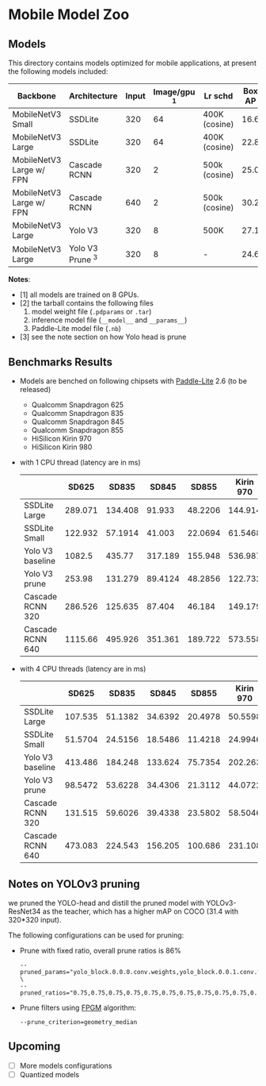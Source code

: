 # Mobile Model Zoo


## Models

This directory contains models optimized for mobile applications, at present the following models included:

| Backbone                 | Architecture               | Input | Image/gpu <sup>1</sup> | Lr schd       | Box AP | Download <sup>2</sup>                                                                                   |
|--------------------------|----------------------------|-------|------------------------|---------------|--------|---------------------------------------------------------------------------------------------------------|
| MobileNetV3 Small        | SSDLite                    | 320   | 64                     | 400K (cosine) | 16.6   | [Link](https://paddlemodels.bj.bcebos.com/object_detection/ssdlite_mobilenet_v3_small.tar.gz)           |
| MobileNetV3 Large        | SSDLite                    | 320   | 64                     | 400K (cosine) | 22.8   | [Link](https://paddlemodels.bj.bcebos.com/object_detection/ssdlite_mobilenet_v3_large.tar.gz)           |
| MobileNetV3 Large w/ FPN | Cascade RCNN               | 320   | 2                      | 500k (cosine) | 25.0   | [Link](https://paddlemodels.bj.bcebos.com/object_detection/cascade_rcnn_mobilenetv3_fpn_320.tar.gz)     |
| MobileNetV3 Large w/ FPN | Cascade RCNN               | 640   | 2                      | 500k (cosine) | 30.2   | [Link](https://paddlemodels.bj.bcebos.com/object_detection/cascade_rcnn_mobilenetv3_fpn_640.tar.gz)     |
| MobileNetV3 Large        | Yolo V3                    | 320   | 8                      | 500K          | 27.1   | [Link](https://paddlemodels.bj.bcebos.com/object_detection/yolov3_mobilenet_v3.tar.gz)                  |
| MobileNetV3 Large        | Yolo V3 Prune <sup>3</sup> | 320   | 8                      | -             | 24.6   | [Link](https://paddlemodels.bj.bcebos.com/object_detection/yolov3_mobilenet_v3_prune86_FPGM_320.tar.gz) |

**Notes**:

-   <a name="gpu">[1]</a> all models are trained on 8 GPUs.
-   <a name="tarball">[2]</a> the tarball contains the following files
    1.  model weight file (`.pdparams` or `.tar`)
    2.  inference model file (`__model__` and `__params__`)
    3.  Paddle-Lite model file (`.nb`)
-   <a name="prune">[3]</a> see the note section on how Yolo head is prune


## Benchmarks Results

-   Models are benched on following chipsets with [Paddle-Lite](https://github.com/PaddlePaddle/Paddle-Lite) 2.6 (to be released)
    -   Qualcomm Snapdragon 625
    -   Qualcomm Snapdragon 835
    -   Qualcomm Snapdragon 845
    -   Qualcomm Snapdragon 855
    -   HiSilicon Kirin 970
    -   HiSilicon Kirin 980
-   with 1 CPU thread (latency are in ms)
    
    |                  | SD625   | SD835   | SD845   | SD855   | Kirin 970 | Kirin 980 |
    |------------------|---------|---------|---------|---------|-----------|-----------|
    | SSDLite Large    | 289.071 | 134.408 | 91.933  | 48.2206 | 144.914   | 55.1186   |
    | SSDLite Small    | 122.932 | 57.1914 | 41.003  | 22.0694 | 61.5468   | 25.2106   |
    | Yolo V3 baseline | 1082.5  | 435.77  | 317.189 | 155.948 | 536.987   | 178.999   |
    | Yolo V3 prune    | 253.98  | 131.279 | 89.4124 | 48.2856 | 122.732   | 55.8626   |
    | Cascade RCNN 320 | 286.526 | 125.635 | 87.404  | 46.184  | 149.179   | 52.9994   |
    | Cascade RCNN 640 | 1115.66 | 495.926 | 351.361 | 189.722 | 573.558   | 207.917   |
-   with 4 CPU threads (latency are in ms)
    
    |                  | SD625   | SD835   | SD845   | SD855   | Kirin 970 | Kirin 980 |
    |------------------|---------|---------|---------|---------|-----------|-----------|
    | SSDLite Large    | 107.535 | 51.1382 | 34.6392 | 20.4978 | 50.5598   | 24.5318   |
    | SSDLite Small    | 51.5704 | 24.5156 | 18.5486 | 11.4218 | 24.9946   | 16.7158   |
    | Yolo V3 baseline | 413.486 | 184.248 | 133.624 | 75.7354 | 202.263   | 126.435   |
    | Yolo V3 prune    | 98.5472 | 53.6228 | 34.4306 | 21.3112 | 44.0722   | 31.201    |
    | Cascade RCNN 320 | 131.515 | 59.6026 | 39.4338 | 23.5802 | 58.5046   | 36.9486   |
    | Cascade RCNN 640 | 473.083 | 224.543 | 156.205 | 100.686 | 231.108   | 138.391   |


## Notes on YOLOv3 pruning

we pruned the YOLO-head and distill the pruned model with YOLOv3-ResNet34 as the teacher, which has a higher mAP on COCO (31.4 with 320\*320 input).

The following configurations can be used for pruning:

-   Prune with fixed ratio, overall prune ratios is 86%
    
    ```shell
    --pruned_params="yolo_block.0.0.0.conv.weights,yolo_block.0.0.1.conv.weights,yolo_block.0.1.0.conv.weights,yolo_block.0.1.1.conv.weights,yolo_block.0.2.conv.weights,yolo_block.0.tip.conv.weights,yolo_block.1.0.0.conv.weights,yolo_block.1.0.1.conv.weights,yolo_block.1.1.0.conv.weights,yolo_block.1.1.1.conv.weights,yolo_block.1.2.conv.weights,yolo_block.1.tip.conv.weights,yolo_block.2.0.0.conv.weights,yolo_block.2.0.1.conv.weights,yolo_block.2.1.0.conv.weights,yolo_block.2.1.1.conv.weights,yolo_block.2.2.conv.weights,yolo_block.2.tip.conv.weights" \
    --pruned_ratios="0.75,0.75,0.75,0.75,0.75,0.75,0.75,0.75,0.75,0.75,0.75,0.75,0.875,0.875,0.875,0.875,0.875,0.875"
    ```
-   Prune filters using [FPGM](https://arxiv.org/abs/1811.00250) algorithm:
    
    ```shell
    --prune_criterion=geometry_median
    ```


## Upcoming

-   [ ] More models configurations
-   [ ] Quantized models
